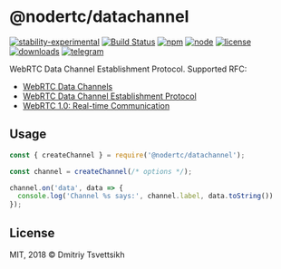 # @nodertc/datachannel

[![stability-experimental](https://img.shields.io/badge/stability-experimental-orange.svg)](https://github.com/emersion/stability-badges#experimental)
[![Build Status](https://travis-ci.org/nodertc/datachannel.svg?branch=master)](https://travis-ci.org/nodertc/datachannel)
[![npm](https://img.shields.io/npm/v/@nodertc/datachannel.svg)](https://www.npmjs.com/package/@nodertc/datachannel)
[![node](https://img.shields.io/node/v/@nodertc/datachannel.svg)](https://www.npmjs.com/package/@nodertc/datachannel)
[![license](https://img.shields.io/npm/l/@nodertc/datachannel.svg)](https://www.npmjs.com/package/@nodertc/datachannel)
[![downloads](https://img.shields.io/npm/dm/@nodertc/datachannel.svg)](https://www.npmjs.com/package/@nodertc/datachannel)
[![telegram](https://img.shields.io/badge/telegram-nodertc-brightgreen.svg)](https://t.me/nodertc)

WebRTC Data Channel Establishment Protocol. Supported RFC:

* [WebRTC Data Channels](https://tools.ietf.org/html/draft-ietf-rtcweb-data-channel-13)
* [WebRTC Data Channel Establishment Protocol](https://tools.ietf.org/html/draft-ietf-rtcweb-data-protocol-09)
* [WebRTC 1.0: Real-time Communication](https://www.w3.org/TR/webrtc/#peer-to-peer-data-api)

## Usage

```js
const { createChannel } = require('@nodertc/datachannel');

const channel = createChannel(/* options */);

channel.on('data', data => {
  console.log('Channel %s says:', channel.label, data.toString())
});
```

## License

MIT, 2018 &copy; Dmitriy Tsvettsikh
